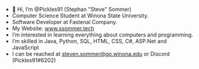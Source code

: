 - 👋 Hi, I’m @Pickles91 (Stephan "Steve" Sommer)
-  Computer Science Student at Winona State University.
-  Software Developer at Fastenal Company.
-  My Website: www.ssommer.tech
-  I’m interested in learning everything about computers and programming.
-  I’m skilled in Java, Python, SQL, HTML, CSS, C#, ASP.Net and JavaScript
-  I can be reached at steven.sommer@go.winona.edu or Discord (Pickles91#6202)

<!---
Pickles91/Pickles91 is a ✨ special ✨ repository because its `README.md` (this file) appears on your GitHub profile.
You can click the Preview link to take a look at your changes.
--->
